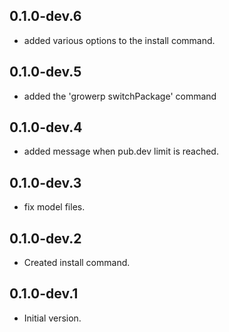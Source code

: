 ## 0.1.0-dev.6

- added various options to the install command.

## 0.1.0-dev.5

- added the 'growerp switchPackage' command

## 0.1.0-dev.4

- added message when pub.dev limit is reached.

## 0.1.0-dev.3

- fix model files.

## 0.1.0-dev.2

- Created install command.

## 0.1.0-dev.1

- Initial version.
